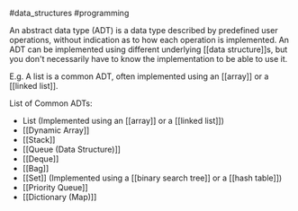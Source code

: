 #data_structures #programming 

An abstract data type (ADT) is a data type described by predefined user operations, without indication as to how each operation is implemented. An ADT can be implemented using different underlying [[data structure]]s, but you don't necessarily have to know the implementation to be able to use it.

E.g. A list is a common ADT, often implemented using an [[array]] or a [[linked list]].

List of Common ADTs:
- List (Implemented using an [[array]] or a [[linked list]])
- [[Dynamic Array]]
- [[Stack]]
- [[Queue (Data Structure)]]
- [[Deque]]
- [[Bag]]
- [[Set]] (Implemented using a [[binary search tree]] or a [[hash table]])
- [[Priority Queue]]
- [[Dictionary (Map)]]